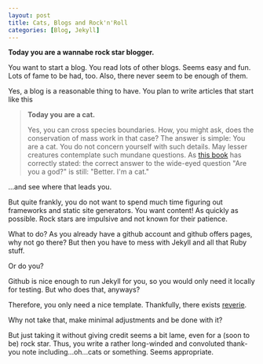 ```yaml
---
layout: post
title: Cats, Blogs and Rock'n'Roll
categories: [Blog, Jekyll]
---
```


**Today you are a wannabe rock star blogger.**

You want to start a blog. You read lots of other blogs. Seems easy and fun. Lots of fame to be had, too. Also, there never seem to be enough of them.

Yes, a blog is a reasonable thing to have. You plan to write articles that start like this

> **Today you are a cat.**
>
> Yes, you can cross species boundaries. How, you might ask, does the conservation of mass work in that case?
> The answer is simple: You are a cat. You do not concern yourself with such details. May lesser creatures contemplate such mundane questions.
> As [this book](https://rebeccaroanhorse.com/2019/04/23/storm-of-locusts-is-here/) has correctly stated: the correct answer to the wide-eyed question "Are you a god?" is still: "Better. I'm a cat."

...and see where that leads you.

But quite frankly, you do not want to spend much time figuring out frameworks and static site generators. You want content! As quickly as possible. Rock stars are impulsive and not known for their patience.

What to do? As you already have a github account and github offers pages, why not go there? But then you have to mess with Jekyll and all that Ruby stuff.

Or do you?

Github is nice enough to run Jekyll for you, so you would only need it locally for testing. But who does that, anyways?

Therefore, you only need a nice template. Thankfully, there exists [reverie](https://github.com/amitmerchant1990/reverie).

Why not take that, make minimal adjustments and be done with it?

But just taking it without giving credit seems a bit lame, even for a (soon to be) rock star. Thus, you write a rather long-winded and convoluted thank-you note including...oh...cats or something. Seems appropriate.
